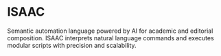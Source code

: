 # ISAAC
Semantic automation language powered by AI for academic and editorial composition. ISAAC interprets natural language commands and executes modular scripts with precision and scalability.
